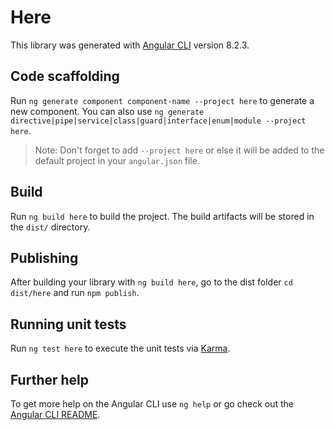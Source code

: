 # Here

This library was generated with [Angular CLI](https://github.com/angular/angular-cli) version 8.2.3.

## Code scaffolding

Run `ng generate component component-name --project here` to generate a new component. You can also use `ng generate directive|pipe|service|class|guard|interface|enum|module --project here`.

> Note: Don't forget to add `--project here` or else it will be added to the default project in your `angular.json` file.

## Build

Run `ng build here` to build the project. The build artifacts will be stored in the `dist/` directory.

## Publishing

After building your library with `ng build here`, go to the dist folder `cd dist/here` and run `npm publish`.

## Running unit tests

Run `ng test here` to execute the unit tests via [Karma](https://karma-runner.github.io).

## Further help

To get more help on the Angular CLI use `ng help` or go check out the [Angular CLI README](https://github.com/angular/angular-cli/blob/master/README.md).
